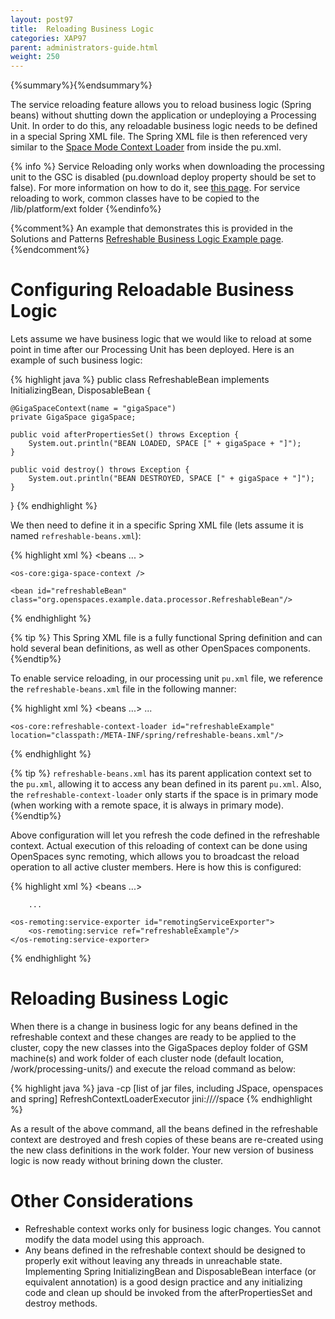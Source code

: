 ```yaml
---
layout: post97
title:  Reloading Business Logic
categories: XAP97
parent: administrators-guide.html
weight: 250
---
```



{%summary%}{%endsummary%}

The service reloading feature allows you to reload business logic (Spring beans) without shutting down the application or undeploying a Processing Unit. In order to do this, any reloadable business logic needs to be defined in a special Spring XML file. The Spring XML file is then referenced very similar to the [Space Mode Context Loader](./space-mode-context-loader.html) from inside the pu.xml.

{% info %}
Service Reloading only works when downloading the processing unit to the GSC is disabled (pu.download deploy property should be set to false). For more information on how to do it, see [this page](./deploying-onto-the-service-grid.html#distributionToGSCs).
For service reloading to work, common classes have to be copied to the <GigaSpacesRoot>/lib/platform/ext folder
{%endinfo%}

{%comment%}
An example that demonstrates this is provided in the Solutions and Patterns [Refreshable Business Logic Example page](/sbp/refreshable-business-logic-example.html).
{%endcomment%}

# Configuring Reloadable Business Logic

Lets assume we have business logic that we would like to reload at some point in time after our Processing Unit has been deployed. Here is an example of such business logic:

{% highlight java %}
public class RefreshableBean implements InitializingBean, DisposableBean {

    @GigaSpaceContext(name = "gigaSpace")
    private GigaSpace gigaSpace;

    public void afterPropertiesSet() throws Exception {
        System.out.println("BEAN LOADED, SPACE [" + gigaSpace + "]");
    }

    public void destroy() throws Exception {
        System.out.println("BEAN DESTROYED, SPACE [" + gigaSpace + "]");
    }
}
{% endhighlight %}

We then need to define it in a specific Spring XML file (lets assume it is named `refreshable-beans.xml`):

{% highlight xml %}
<beans ... >

    <os-core:giga-space-context />

    <bean id="refreshableBean" class="org.openspaces.example.data.processor.RefreshableBean"/>
</beans>
{% endhighlight %}

{% tip %}
This Spring XML file is a fully functional Spring definition and can hold several bean definitions, as well as other OpenSpaces components.
{%endtip%}

To enable service reloading, in our processing unit `pu.xml` file, we reference the `refreshable-beans.xml` file in the following manner:

{% highlight xml %}
<beans ...>
	...

	<os-core:refreshable-context-loader id="refreshableExample" location="classpath:/META-INF/spring/refreshable-beans.xml"/>
</beans>
{% endhighlight %}

{% tip %}
`refreshable-beans.xml` has its parent application context set to the `pu.xml`, allowing it to access any bean defined in its parent `pu.xml`. Also, the `refreshable-context-loader` only starts if the space is in primary mode (when working with a remote space, it is always in primary mode).
{%endtip%}

Above configuration will let you refresh the code defined in the refreshable context. Actual execution of this reloading of context can be done using OpenSpaces sync remoting, which allows you to broadcast the reload operation to all active cluster members. Here is how this is configured:

{% highlight xml %}
<beans ...>

        ...

	<os-remoting:service-exporter id="remotingServiceExporter">
	    <os-remoting:service ref="refreshableExample"/>
	</os-remoting:service-exporter>

</beans>
{% endhighlight %}

# Reloading Business Logic

When there is a change in business logic for any beans defined in the refreshable context and these changes are ready to be applied to the cluster, copy the new classes into the GigaSpaces deploy folder of GSM machine(s) and work folder of each cluster node (default location, <GigaSpacesRoot>/work/processing-units/<puInstance>) and execute the reload command as below:

{% highlight java %}
java -cp [list of jar files, including JSpace, openspaces and spring] RefreshContextLoaderExecutor jini://*/*/space
{% endhighlight %}

As a result of the above command, all the beans defined in the refreshable context are destroyed and fresh copies of these beans are re-created using the new class definitions in the work folder. Your new version of business logic is now ready without brining down the cluster.

# Other Considerations

- Refreshable context works only for business logic changes. You cannot modify the data model using this approach.
- Any beans defined in the refreshable context should be designed to properly exit without leaving any threads in unreachable state. Implementing Spring InitializingBean and DisposableBean interface (or equivalent annotation) is a good design practice and any initializing code and clean up should be invoked from the afterPropertiesSet and destroy methods.
